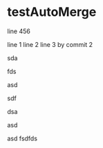 # testAutoMerge


line
456

line 1
line 2
line 3 by commit 2

sda

fds


asd

sdf

dsa

asd

asd
fsdfds
